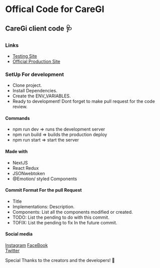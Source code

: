 # Offical Code for CareGI

## CareGi client code 🩺

### Links

- [Testing Site](https://app.netlify.com/sites/eloquent-hodgkin-932b51/overview)
- [Official Production Site](https://cargi.com.mx)

### SetUp For development

- Clone project.
- Install Dependencies.
- Create the ENV_VARIABLES.
- Ready to development! Dont forget to make pull request for the code review.

#### Commands

- npm run dev => runs the development server
- npm run build => builds the production deploy
- npm run start => start the server

#### Made with

- NextJS
- React Redux
- JSONwebtoken
- @Emotion/ styled Components

#### Commit Format For the pull Request

- Title
- Implementations: Description.
- Components: List all the components modified or created.
- TODO: List the pending to do with this commit.
- TOFIX: List the pending to fix In the future commit.

#### Social media

[Instagram](https://instagram.com)
[FaceBook](https://facebook.com)  
[Twitter](https://twitter.com)

Special Thanks to the creators and the developers! 💜
